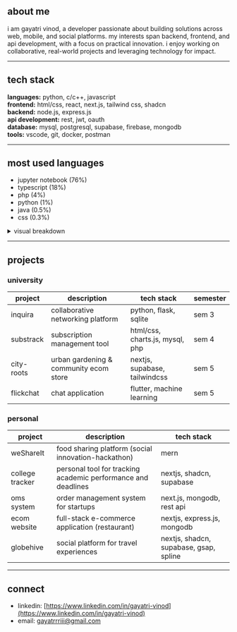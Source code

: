## about me

i am gayatri vinod, a developer passionate about building solutions across web, mobile, and social platforms. my interests span backend, frontend, and api development, with a focus on practical innovation. i enjoy working on collaborative, real-world projects and leveraging technology for impact.

---

## tech stack

**languages:** python, c/c++, javascript  
**frontend:** html/css, react, next.js, tailwind css, shadcn  
**backend:** node.js, express.js  
**api development:** rest, jwt, oauth  
**database:** mysql, postgresql, supabase, firebase, mongodb  
**tools:** vscode, git, docker, postman

---

## most used languages

- jupyter notebook (76%)
- typescript (18%)
- php (4%)
- python (1%)
- java (0.5%)
- css (0.3%)

<details>
  <summary>visual breakdown</summary>

  ```
  jupyter notebook  █████████████████████████████████████████████████████████████████████████████████████████████████
  typescript        ██████████████████████████
  php               ████
  python            █
  java              ░
  css               ░
  ```
</details>

---

## projects

### university

| project      | description                                              | tech stack                              | semester     |
| ------------ | -------------------------------------------------------- | ---------------------------------------- | ------------ |
| inquira      | collaborative networking platform                        | python, flask, sqlite                   | sem 3        |
| substrack    | subscription management tool                             | html/css, charts.js, mysql, php         | sem 4        |
| city-roots   | urban gardening & community ecom store                   | nextjs, supabase, tailwindcss           | sem 5        |
| flickchat    | chat application                                        | flutter, machine learning               | sem 5          |

### personal

| project         | description                                                   | tech stack                        |
| --------------- | ------------------------------------------------------------- | --------------------------------- |
| weShareIt       | food sharing platform (social innovation-hackathon)           | mern                              |
| college tracker | personal tool for tracking academic performance and deadlines | nextjs, shadcn, supabase          |
| oms system      | order management system for startups                          | next.js, mongodb, rest api        |
| ecom website    | full-stack e-commerce application (restaurant)                | nextjs, express.js, mongodb       |
| globehive       | social platform for travel experiences                        | nextjs, shadcn, supabase, gsap, spline |

---

## connect

- linkedin: [https://www.linkedin.com/in/gayatri-vinod](https://www.linkedin.com/in/gayatri-vinod)
- email: gayatrrriii@gmail.com
